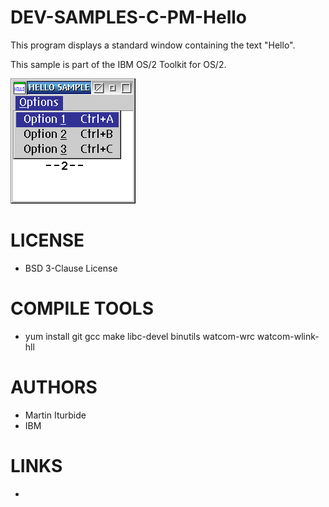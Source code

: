 # DEV-SAMPLES-C-PM-Hello
This program displays a standard window containing the text "Hello".

This sample is part of the IBM OS/2 Toolkit for OS/2.

![HELLO ScreenShot](/wiki/HELLO_001.png)

LICENSE
===============
* BSD 3-Clause License

COMPILE TOOLS
===============
* yum install git gcc make libc-devel binutils watcom-wrc watcom-wlink-hll
 
AUTHORS
===============
* Martin Iturbide
* IBM

LINKS
===============
* 
